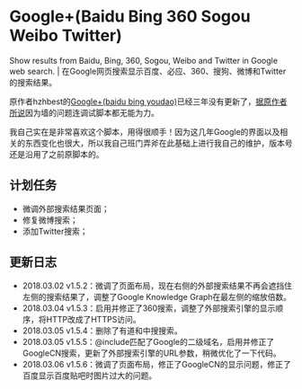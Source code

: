# Google+(Baidu Bing 360 Sogou Weibo Twitter)
Show results from Baidu, Bing, 360, Sogou, Weibo and Twitter in Google web search. | 在Google网页搜索显示百度、必应、360、搜狗、微博和Twitter的搜索结果。 

原作者hzhbest的[Google+(baidu bing youdao)](https://greasyfork.org/scripts/4633-google-baidu-bing-youdao)已经三年没有更新了，[据原作者所说](https://greasyfork.org/forum/discussion/21801/x)因为墙的问题连调试脚本都无能为力。

我自己实在是非常喜欢这个脚本，用得很顺手！因为这几年Google的界面以及相关的东西变化也很大，所以我自己班门弄斧在此基础上进行我自己的维护，版本号还是沿用了之前原脚本的。

## 计划任务
* 微调外部搜索结果页面；
* 修复微博搜索；
* 添加Twitter搜索；

## 更新日志
* 2018.03.02 v1.5.2：微调了页面布局，现在右侧的外部搜索结果不再会遮挡住左侧的搜索结果了，调整了Google Knowledge Graph在最左侧的缩放倍数。
* 2018.03.04 v1.5.3：启用并修正了360搜索，调整了外部搜索引擎的显示顺序，将HTTP改成了HTTPS访问。
* 2018.03.05 v1.5.4：删除了有道和中搜搜索。
* 2018.03.05 v1.5.5：@include匹配了Google的二级域名，启用并修正了GoogleCN搜索，更新了外部搜索引擎的URL参数，稍微优化了一下代码。
* 2018.03.06 v1.5.6：微调了页面布局，修正了GoogleCN的显示问题，修正了百度显示百度贴吧时图片过大的问题。
